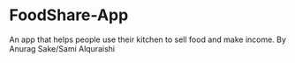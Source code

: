# FoodShare-App
An app that helps people use their kitchen to sell food and make income. By Anurag Sake/Sami Alquraishi
